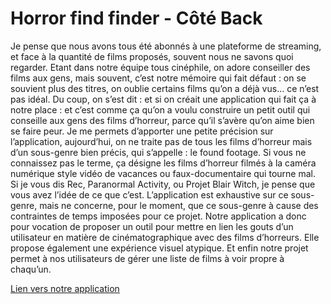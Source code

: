 # Horror find finder - Côté Back

Je pense que nous avons tous été abonnés à une plateforme de streaming, et face à la quantité de films proposés, souvent nous ne savons quoi  regarder. 
Etant  dans notre équipe tous cinéphile, on adore conseiller des films aux gens, mais souvent, c’est notre mémoire qui fait défaut : on se souvient plus des titres, on oublie certains films qu’on a déjà vus… ce n’est pas idéal.
Du coup, on s’est dit : et si on créait une application qui fait ça à notre place : et c’est comme ça qu’on a voulu construire un petit outil qui conseille aux gens des films d’horreur, parce qu’il s’avère qu’on aime bien se faire peur.
Je me permets d’apporter une petite précision sur l’application, aujourd’hui, on ne traite pas de tous les films d’horreur mais d’un sous-genre bien précis, qui s’appelle : le found footage. Si vous ne connaissez pas le terme, ça désigne les films d’horreur filmés à la caméra numérique style vidéo de vacances ou faux-documentaire qui tourne mal. Si je vous dis Rec, Paranormal Activity, ou Projet Blair Witch, je pense que vous avez l’idée de ce que c’est. 
L’application est exhaustive sur ce sous-genre, mais ne concerne, pour le moment, que ce sous-genre à cause des contraintes de temps imposées pour ce projet.
Notre application a donc pour vocation de proposer un outil pour mettre en lien les gouts d’un utilisateur en matière de cinématographique avec des films d’horreurs. Elle propose  également une expérience visuel atypique. Et enfin notre projet permet à nos utilisateurs de gérer une liste de films à voir propre à chaqu’un.

[Lien vers notre application](https://horror-footage-finder.netlify.app/)
